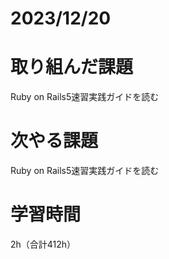 # 2023/12/20
# 取り組んだ課題
Ruby on Rails5速習実践ガイドを読む

# 次やる課題
Ruby on Rails5速習実践ガイドを読む


# 学習時間
2h（合計412h）
